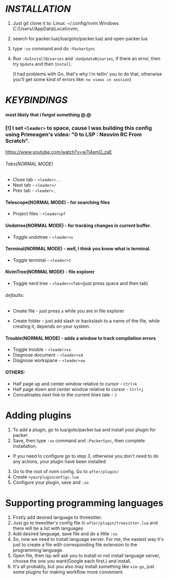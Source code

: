 # ***INSTALLATION***
1. Just git clone it to: 
Linux: ~/.config/nvim 
Windows C:/Users/<you>/AppData\Local\nvim,

2. search for packer.lua(/lua/goto/packer.lua) and open packer.lua
3. type `:so` command and do `:PackerSync`
4. Run `:GoInstallBinaries` and `:GoUpdateBinaries`, if there an error, then try `Update` and then `Install`.

     (I had problems with Go, that's why i'm tellin' you to do that, 
     otherwise you'll get some kind of errors like: `no views in session`)

# ***KEYBINDINGS***
#### most likely that i forgot something @.@ 

### [!] I set `<leader>` to space, cause I was building this config using Primeagen's video: "0 to LSP : Neovim RC From Scratch".
https://www.youtube.com/watch?v=w7i4amO_zaE

###### Tabs(NORMAL MODE)

* Close tab - `<leader>..`
* Next tab - `<leader>/`
* Prev tab - `<leader>,`

#### Telescope(NORMAL MODE) - for searching files

* Project files - `<leader>pf`

#### Undotree(NORMAL MODE) - for tracking changes in current buffer.

* Toggle undotree - `<leader>u`

#### Terminal(NORMAL MODE) - well, I think you know what is terminal.

* Toggle terminal - `<leader>t`

#### NvimTree(NORMAL MODE) - file explorer

* Toggle nerd tree - `<leader><Tab>`(just press space and then tab)

###### defaults:

* Create file - just press `a` while you are in file explorer

* Create folder - just add slash or backslash to a name of the file, while creating it, depends on your system. 

#### Trouble(NORMAL MODE) - adds a window to track compilation errors 

* Toggle trouble - `<leader>xx`
* Diagnose document - `<leader>xd`
* Diagnose workspace - `<leader>xw`

#### OTHERS: 

* Half page up and center window relative to cursor - `Ctrl+k`
* Half page down and center window relative to cursor - `Ctrl+j`
* Concatinates next line to the current lines tale - `J`

# Adding plugins 
1. To add a plugin, go to lua/goto/packer.lua and install your plugin for packer.
2. Save, then type `:so` command and `:PackerSync`, then complete installation. 

* If you need to configure go to step 3, otherwise you don't need to do any actions, your plugin have been installed

3. Go to the root of nvim config. Go to `after/plugin/`
4. Create `<yourpluginconfig>.lua`
5. Configure your plugin, save and `:so`

# Supporting programming languages

1. Firstly add desired language to threesitter.
2. Just go to treesitter's config file in `after/plugin/treesitter.lua` and there will be a list with languages
3. Add desired language, save file and do a little `:so`
4. So, now we need to install language server. For me, the easiest way it's just to create a file with corresponding file extension to the programming language.
5. Open file, then lsp will ask you to install or not install language server, choose the one you want(Google each first.) and install.
6. It's all probably, but you also may install something like `vim-go`, just some plugins for making workflow more convenient.
